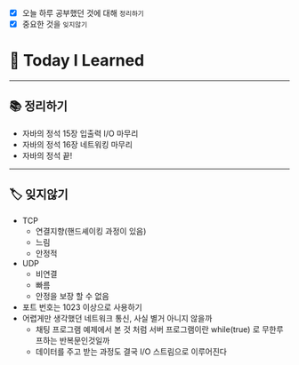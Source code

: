 - [x]  오늘 하루 공부했던 것에 대해 `정리하기`
- [x]  중요한 것을 `잊지않기`

# 🚩 Today I Learned

---

## 📚 정리하기

- 자바의 정석 15장 입출력 I/O 마무리
- 자바의 정석 16장 네트워킹 마무리
- 자바의 정석 끝!

---

## 🏷 잊지않기

- TCP
    - 연결지향(핸드셰이킹 과정이 있음)
    - 느림
    - 안정적
- UDP
    - 비연결
    - 빠름
    - 안정을 보장 할 수 없음
- 포트 번호는 1023 이상으로 사용하기
- 어렵게만 생각했던 네트워크 통신, 사실 별거 아니지 않을까
    - 채팅 프로그램 예제에서 본 것 처럼 서버 프로그램이란 while(true) 로 무한루프하는 반복문인것일까
    - 데이터를 주고 받는 과정도 결국 I/O 스트림으로 이루어진다